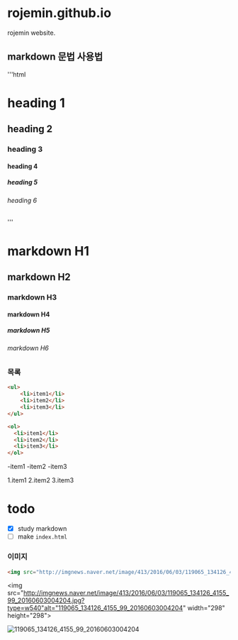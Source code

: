 # rojemin.github.io
rojemin website.
## markdown 문법 사용법 

<!-- '''css --> 
<!-- '''js --> 
'''html 

<h1>heading 1</h1> 
<h2>heading 2</h2> 
<h3>heading 3</h3> 
<h4>heading 4</h4> 
<h5>heading 5</h5> 
<h6>heading 6</h6> 
''' 

# markdown H1 
## markdown H2 
### markdown H3 
#### markdown H4 
##### markdown H5 
###### markdown H6

### 목록
```html
<ul>
	<li>item1</li>
	<li>item2</li>
	<li>item3</li>
</ul>

<ol>
  <li>item1</li>
  <li>item2</li>
  <li>item3</li>
</ol>
```

-item1
-item2
-item3

1.item1
2.item2
3.item3



# todo
- [x] study markdown
- [ ] make `index.html`

### 이미지
``` html
<img src="http://imgnews.naver.net/image/413/2016/06/03/119065_134126_4155_99_20160603004204.jpg?type=w540"alt="119065_134126_4155_99_20160603004204">
```

<img src="http://imgnews.naver.net/image/413/2016/06/03/119065_134126_4155_99_20160603004204.jpg?type=w540"alt="119065_134126_4155_99_20160603004204" width="298" height="298">


![119065_134126_4155_99_20160603004204](http://imgnews.naver.net/image/413/2016/06/03/119065_134126_4155_99_20160603004204.jpg?type=w540)
